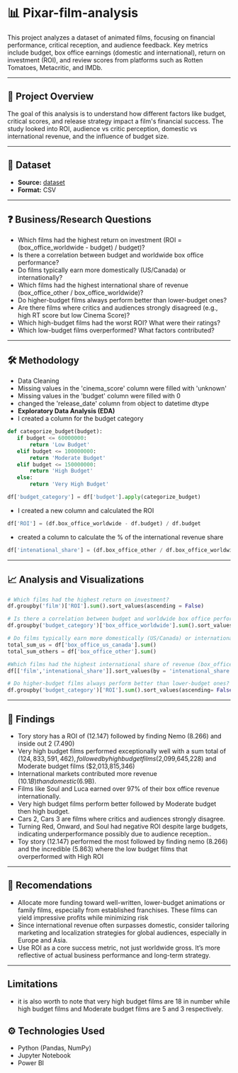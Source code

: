 
# 📊 Pixar-film-analysis

This project analyzes a dataset of animated films, focusing on financial performance, critical reception, and audience feedback. Key metrics include budget, box office earnings (domestic and international), return on investment (ROI), and review scores from platforms such as Rotten Tomatoes, Metacritic, and IMDb.

---

## 🧠 Project Overview
The goal of this analysis is to understand how different factors like budget, critical scores, and release strategy impact a film's financial success. The study looked into ROI, audience vs critic perception, domestic vs international revenue, and the influence of budget size.

---

## 📂 Dataset

- **Source:** <a href = "https://github.com/ikechidiogo19/Pixar-film-analysis/blob/main/pixar_films.csv"> dataset </a>
- **Format:** CSV
---

## ❓ Business/Research Questions
-	Which films had the highest return on investment (ROI = (box_office_worldwide - budget) / budget)?
-	Is there a correlation between budget and worldwide box office performance?
-	Do films typically earn more domestically (US/Canada) or internationally?
-	Which films had the highest international share of revenue (box_office_other / box_office_worldwide)?
-	Do higher-budget films always perform better than lower-budget ones?
-	Are there films where critics and audiences strongly disagreed (e.g., high RT score but low Cinema Score)?
-	Which high-budget films had the worst ROI? What were their ratings?
-	Which low-budget films overperformed? What factors contributed?
---

## 🛠 Methodology

- Data Cleaning
- Missing values in the 'cinema_score' column were filled with 'unknown'
- Missing values in the 'budget' column were filled with 0
- changed the 'release_date' column from object to datetime dtype
- **Exploratory Data Analysis (EDA)**
- I created a column for the budget category
 ``` python
def categorize_budget(budget):
    if budget <= 60000000:
        return 'Low Budget'
    elif budget <= 100000000:
        return 'Moderate Budget'
    elif budget <= 150000000:
        return 'High Budget'
    else:
        return 'Very High Budget'
```
``` python
df['budget_category'] = df['budget'].apply(categorize_budget)
```
- I created a new column and calculated the ROI

``` python
df['ROI'] = (df.box_office_worldwide - df.budget) / df.budget
```
- created a column to calculate the % of the international revenue share
``` python
df['intenational_share'] = (df.box_office_other / df.box_office_worldwide) * 100
```
---

## 📈 Analysis and Visualizations
``` python
# Which films had the highest return on investment?
df.groupby('film')['ROI'].sum().sort_values(ascending = False)
```
``` python
# Is there a correlation between budget and worldwide box office performance?
df.groupby('budget_category')['box_office_worldwide'].sum().sort_values(ascending= False)
```
``` python
# Do films typically earn more domestically (US/Canada) or internationally?
total_sum_us = df['box_office_us_canada'].sum()
total_sum_others = df['box_office_other'].sum()

```
``` python
#Which films had the highest international share of revenue (box_office_other / box_office_worldwide)?
df[['film','intenational_share']].sort_values(by = 'intenational_share', ascending = False)
```
``` python
# Do higher-budget films always perform better than lower-budget ones?
df.groupby('budget_category')['ROI'].sum().sort_values(ascending= False)
```
---

## 📌 Findings

- Tory story has a ROI of (12.147) followed by finding Nemo (8.266) and inside out 2 (7.490)
- Very high budget films performed exceptionally well with a sum total of ($124,833,591,462), followed by high budget films ($2,099,645,228) and Moderate budget films ($2,013,815,346) 
- International markets contributed more revenue ($10.1B) than domestic ($6.9B).
- Films like Soul and Luca earned over 97% of their box office revenue internationally.
- Very high budget films perform better followed by Moderate budget then high budget.
- Cars 2, Cars 3 are films where critics and audiences strongly disagree.
- Turning Red, Onward, and Soul had negative ROI despite large budgets, indicating underperformance possibly due to audience reception..
- Toy story (12.147) performed the most followed by finding nemo (8.266) and the incredible (5.863) where the low budget films that overperformed with High ROI 


---

## 🧾 Recomendations
- Allocate more funding toward well-written, lower-budget animations or family films, especially from established franchises. These films can yield impressive profits while minimizing risk
- Since international revenue often surpasses domestic, consider tailoring marketing and localization strategies for global audiences, especially in Europe and Asia.
-  Use ROI as a core success metric, not just worldwide gross. It’s more reflective of actual business performance and long-term strategy.

---
## Limitations
- it is also worth to note that very high budget films are 18 in number while high budget films and Moderate budget films are 5 and 3 respectively.

## ⚙️ Technologies Used

- Python (Pandas, NumPy)
- Jupyter Notebook
-  Power BI 

